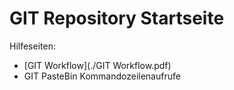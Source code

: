 
GIT Repository Startseite
==========================

Hilfeseiten:

* [GIT Workflow](./GIT Workflow.pdf)
* GIT PasteBin Kommandozeilenaufrufe
